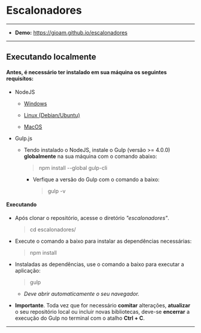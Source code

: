 Escalonadores
===============================================

--------------------

- **Demo:** https://gioam.github.io/escalonadores

--------------------

## Executando localmente

#### Antes, é necessário ter instalado em sua máquina os seguintes requisítos:

  - NodeJS

      - [Windows](https://nodejs.org/en/download/)

      - [Linux (Debian/Ubuntu)](https://github.com/CristianAmbrosi/tutoriais/blob/master/Instalar%20Node.js%20no%20Ubuntu.md)

      - [MacOS](https://nodejs.org/en/download/)

  - Gulp.js

      - Tendo instalado o NodeJS, instale o Gulp (versão >= 4.0.0) **globalmente** na sua máquina com o comando abaixo:

        > npm install --global gulp-cli

        - Verfique a versão do Gulp com o comando a baixo:

            > gulp -v

#### Executando
  
  - Após clonar o repositório, acesse o diretório *"escalonadores"*.

      > cd escalonadores/

  - Execute o comando a baixo para instalar as dependências necessárias:

      > npm install

  - Instaladas as dependências, use o comando a baixo para executar a aplicação:

      > gulp

      - *Deve abrir automaticamente o seu navegador.*

  - **Importante**. Toda vez que for necessário **comitar** alterações, **atualizar** o seu repositório local ou incluir novas bibliotecas, deve-se **encerrar** a execução do Gulp no terminal com o atalho **Ctrl + C**. 

--------------------